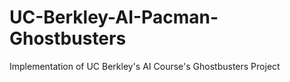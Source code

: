 # UC-Berkley-AI-Pacman-Ghostbusters
Implementation of UC Berkley's AI Course's Ghostbusters Project
